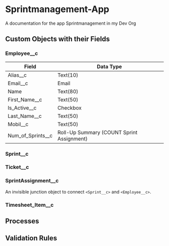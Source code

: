 # Sprintmanagement-App
A documentation for the app Sprintmanagement in my Dev Org

## Custom Objects with their Fields

### Employee__c

Field | Data Type
------|----------
Alias__c | Text(10)
Email__c | Email
Name | Text(80)
First_Name__c | Text(50)
Is_Active__c | Checkbox
Last_Name__c | Text(50)
Mobil__c | Text(50)
Num_of_Sprints__c | Roll-Up Summary (COUNT Sprint Assignment)

### Sprint__c

### Ticket__c

### SprintAssignment__c
An invisible junction object to connect `<Sprint__c>` and `<Employee__c>`.

### Timesheet_Item__c

## Processes

## Validation Rules
